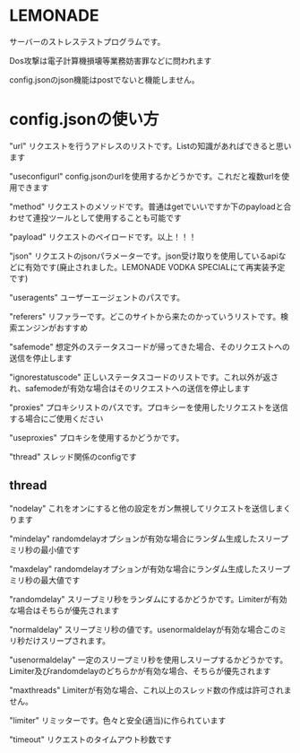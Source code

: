# LEMONADE
サーバーのストレステストプログラムです。

Dos攻撃は電子計算機損壊等業務妨害罪などに問われます

config.jsonのjson機能はpostでないと機能しません。

# config.jsonの使い方

"url" リクエストを行うアドレスのリストです。Listの知識があればできると思います

"useconfigurl" config.jsonのurlを使用するかどうかです。これだと複数urlを使用できます

"method" リクエストのメソッドです。普通はgetでいいですか下のpayloadと合わせて連投ツールとして使用することも可能です

"payload" リクエストのペイロードです。以上！！！

"json" リクエストのjsonパラメーターです。json受け取りを使用しているapiなどに有効です(廃止されました。LEMONADE VODKA SPECIALにて再実装予定です)

"useragents" ユーザーエージェントのパスです。

"referers" リファラーです。どこのサイトから来たのかっていうリストです。検索エンジンがおすすめ

"safemode" 想定外のステータスコードが帰ってきた場合、そのリクエストへの送信を停止します

"ignorestatuscode" 正しいステータスコードのリストです。これ以外が返され、safemodeが有効な場合はそのリクエストへの送信を停止します

"proxies" プロキシリストのパスです。プロキシーを使用したリクエストを送信する場合にご使用ください

"useproxies" プロキシを使用するかどうかです。

"thread" スレッド関係のconfigです

## thread

"nodelay" これをオンにすると他の設定をガン無視してリクエストを送信しまくります

"mindelay" randomdelayオプションが有効な場合にランダム生成したスリープミリ秒の最小値です

"maxdelay" randomdelayオプションが有効な場合にランダム生成したスリープミリ秒の最大値です

"randomdelay" スリープミリ秒をランダムにするかどうかです。Limiterが有効な場合はそちらが優先されます

"normaldelay" スリープミリ秒の値です。usenormaldelayが有効な場合このミリ秒だけスリープされます。

"usenormaldelay" 一定のスリープミリ秒を使用しスリープするかどうかです。Limiter及びrandomdelayのどちらかが有効な場合、そちらが優先されます

"maxthreads" Limiterが有効な場合、これ以上のスレッド数の作成は許可されません。

"limiter" リミッターです。色々と安全(適当)に作られています

"timeout" リクエストのタイムアウト秒数です
